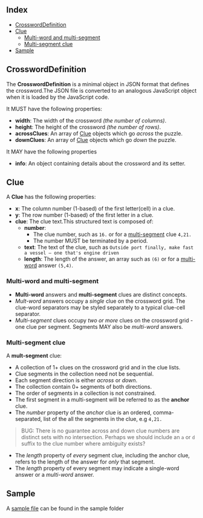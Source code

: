## Index <!-- omit from toc -->

* [CrosswordDefinition](#crossworddefinition)
* [Clue](#clue)
  * [Multi-word and multi-segment](#multi-word-and-multi-segment)
  * [Multi-segment clue](#multi-segment-clue)
* [Sample](#sample)

## CrosswordDefinition

The **CrosswordDefinition** is a minimal object in JSON format that defines the
crossword.The JSON file is converted to an analogous JavaScript object when it is loaded by the JavaScript code.

It MUST have the following properties:

- **width**: The width of the crossword *(the number of columns)*.
- **height**: The height of the crossword *(the number of rows)*.
- **acrossClues**: An array of [Clue][1] objects which go _across_ the puzzle.
- **downClues**: An array of [Clue][1] objects which go _down_ the puzzle.

It MAY have the following properties

- **info**: An object containing details about the crossword and its setter.

## Clue

A **Clue** has the following properties:

- **x**: The column number (1-based) of the first letter(cell) in a clue.
- **y**: The row number (1-based) of the first letter in a clue.
- **clue**: The clue text.This structured text is composed of:
  - **number**:
    - The clue number, such as `16.` or for a [multi-segment][3] clue `4,21.`
    - The number MUST be terminated by a period.
  - **text**: The text of the clue, such as `Outside port finally, make fast a vessel – one that's engine driven`
  - **length**: The length of the answer, an array such as `(6)` or for a [multi-word][4] answer `(5,4)`.

### Multi-word and multi-segment

- **Multi-word** answers and **multi-segment** clues are distinct concepts.  
- *Mult-word* answers occupy a *single* clue on the crossword grid. The clue-word separators may be styled separately to a typical clue-cell separator.  
- *Multi-segment* clues occupy *two or more* clues on the crossword grid - one clue per segment. Segments MAY also be *multi-word* answers. 

### Multi-segment clue

A **mult-segment** clue:

- A collection of 1+ clues on the crossword grid and in the clue lists.
- Clue segments in the collection need not be sequential.
- Each segment direction is either *across* or *down*.
- The collection contain 0+ segments of both directions.
- The order of segments in a collection is not constrained.
- The first segment in a multi-segment will be referred to as the **anchor** clue.
- The *number* property of the *anchor* clue is an ordered, comma-separated, list of the all the segments in the clue, e.g `4,21.`
> BUG: There is no guarantee across and down clue numbers are distinct sets with no intersection. Perhaps we should include an `a` or `d` suffix to the clue number where ambiguity exists?
- The *length* property of *every* segment clue, including the anchor clue, refers to the length of the answer for *only* that segment.
- The *length* property of every segment may indicate a single-word answer or a *multi-word* answer.

## Sample

A [sample file][2] can be found in the sample folder

[1]: #clue
[2]: ../sample/crosswords/albreich*4.json
[3]: #multi-segment-clue
[4]: #multi-word-and-multi-segment

